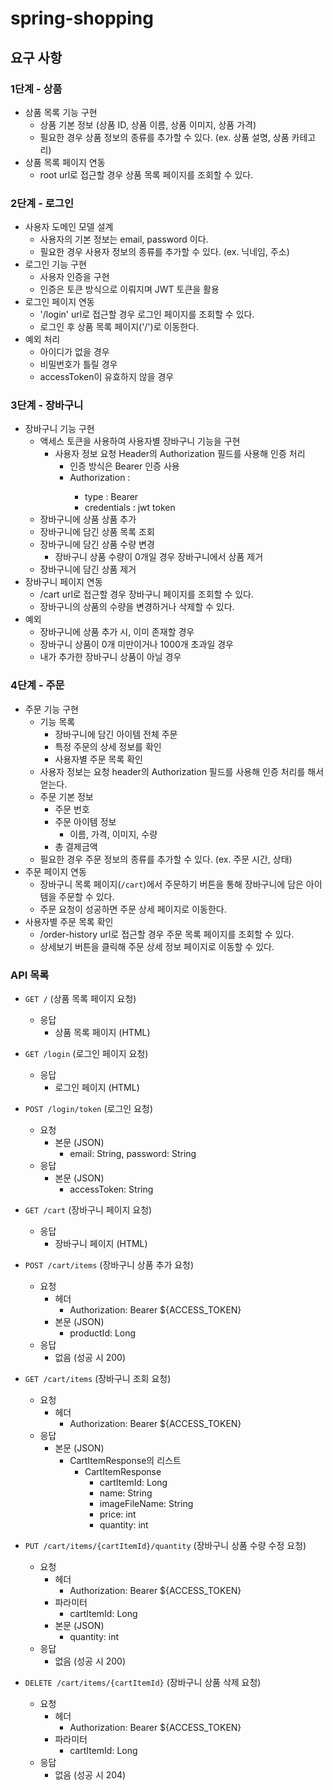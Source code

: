# spring-shopping

## 요구 사항

### 1단계 - 상품

- 상품 목록 기능 구현
    - 상품 기본 정보 (상품 ID, 상품 이름, 상품 이미지, 상품 가격)
    - 필요한 경우 상품 정보의 종류를 추가할 수 있다. (ex. 상품 설명, 상품 카테고리)
- 상품 목록 페이지 연동
    - root url로 접근할 경우 상품 목록 페이지를 조회할 수 있다.

### 2단계 - 로그인

- 사용자 도메인 모델 설계
    - 사용자의 기본 정보는 email, password 이다.
    - 필요한 경우 사용자 정보의 종류를 추가할 수 있다. (ex. 닉네임, 주소)
- 로그인 기능 구현
    - 사용자 인증을 구현
    - 인증은 토큰 방식으로 이뤄지며 JWT 토큰을 활용
- 로그인 페이지 연동
    - '/login' url로 접근할 경우 로그인 페이지를 조회할 수 있다.
    - 로그인 후 상품 목록 페이지('/')로 이동한다.
- 예외 처리
    - 아이디가 없을 경우
    - 비밀번호가 틀릴 경우
    - accessToken이 유효하지 않을 경우

### 3단계 - 장바구니

- 장바구니 기능 구현
    - 액세스 토큰을 사용하여 사용자별 장바구니 기능을 구현
        - 사용자 정보 요청 Header의 Authorization 필드를 사용해 인증 처리
            - 인증 방식은 Bearer 인증 사용
            - Authorization : <type> <credentials>
                - type : Bearer
                - credentials : jwt token
    - 장바구니에 상품 상품 추가
    - 장바구니에 담긴 상품 목록 조회
    - 장바구니에 담긴 상품 수량 변경
        - 장바구니 상품 수량이 0개일 경우 장바구니에서 상품 제거
    - 장바구니에 담긴 상품 제거
- 장바구니 페이지 연동
    - /cart url로 접근할 경우 장바구니 페이지를 조회할 수 있다.
    - 장바구니의 상품의 수량을 변경하거나 삭제할 수 있다.
- 예외
    - 장바구니에 상품 추가 시, 이미 존재할 경우
    - 장바구니 상품이 0개 미만이거나 1000개 초과일 경우
    - 내가 추가한 장바구니 상품이 아닐 경우

### 4단계 - 주문

- 주문 기능 구현
    - 기능 목록
        - 장바구니에 담긴 아이템 전체 주문
        - 특정 주문의 상세 정보를 확인
        - 사용자별 주문 목록 확인
    - 사용자 정보는 요청 header의 Authorization 필드를 사용해 인증 처리를 해서 얻는다.
    - 주문 기본 정보
        - 주문 번호
        - 주문 아이템 정보
            - 이름, 가격, 이미지, 수량
        - 총 결제금액
    - 필요한 경우 주문 정보의 종류를 추가할 수 있다. (ex. 주문 시간, 상태)
- 주문 페이지 연동
    - 장바구니 목록 페이지(`/cart`)에서 주문하기 버튼을 통해 장바구니에 담은 아이템을 주문할 수 있다.
    - 주문 요청이 성공하면 주문 상세 페이지로 이동한다.
- 사용자별 주문 목록 확인
    - /order-history url로 접근할 경우 주문 목록 페이지를 조회할 수 있다.
    - 상세보기 버튼을 클릭해 주문 상세 정보 페이지로 이동할 수 있다.

### API 목록

- `GET /` (상품 목록 페이지 요청)
    - 응답
        - 상품 목록 페이지 (HTML)

- `GET /login` (로그인 페이지 요청)
    - 응답
        - 로그인 페이지 (HTML)

- `POST /login/token` (로그인 요청)
    - 요청
        - 본문 (JSON)
            - email: String, password: String
    - 응답
        - 본문 (JSON)
            - accessToken: String

- `GET /cart` (장바구니 페이지 요청)
    - 응답
        - 장바구니 페이지 (HTML)

- `POST /cart/items` (장바구니 상품 추가 요청)
    - 요청
        - 헤더
            - Authorization: Bearer ${ACCESS_TOKEN}
        - 본문 (JSON)
            - productId: Long
    - 응답
        - 없음 (성공 시 200)

- `GET /cart/items` (장바구니 조회 요청)
    - 요청
        - 헤더
            - Authorization: Bearer ${ACCESS_TOKEN}
    - 응답
        - 본문 (JSON)
            - CartItemResponse의 리스트
                - CartItemResponse
                    - cartItemId: Long
                    - name: String
                    - imageFileName: String
                    - price: int
                    - quantity: int

- `PUT /cart/items/{cartItemId}/quantity` (장바구니 상품 수량 수정 요청)
    - 요청
        - 헤더
            - Authorization: Bearer ${ACCESS_TOKEN}
        - 파라미터
            - cartItemId: Long
        - 본문 (JSON)
            - quantity: int
    - 응답
        - 없음 (성공 시 200)

- `DELETE /cart/items/{cartItemId}` (장바구니 상품 삭제 요청)
    - 요청
        - 헤더
            - Authorization: Bearer ${ACCESS_TOKEN}
        - 파라미터
            - cartItemId: Long
    - 응답
        - 없음 (성공 시 204)
